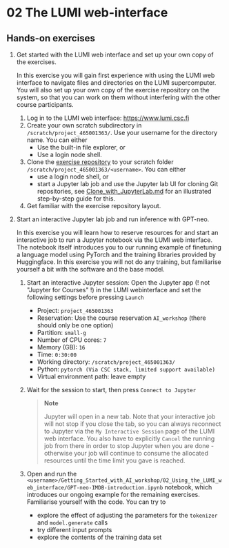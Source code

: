 # 02 The LUMI web-interface

## Hands-on exercises

1. Get started with the LUMI web interface and set up your own copy of the exercises.

    In this exercise you will gain first experience with using the LUMI web interface to navigate files and directories on the LUMI supercomputer. You will also set up your own copy of the exercise repository on the system, so that you can work on them without interfering with the other course participants.

   1. Log in to the LUMI web interface: https://www.lumi.csc.fi
   2. Create your own scratch subdirectory in `/scratch/project_465001363/`. Use your username for the directory name. You can either
        - Use the built-in file explorer, or
        - Use a login node shell.
   3. Clone the [exercise repository](https://github.com/Lumi-supercomputer/Getting_Started_with_AI_workshop) to your scratch folder `/scratch/project_465001363/<username>`. You can either
        - use a login node shell, or
        - start a Jupyter lab job and use the Jupyter lab UI for cloning Git repositories, see [Clone_with_JupyterLab.md](./Clone_with_JupyterLab.md) for an illustrated step-by-step guide for this.
   4. Get familiar with the exercise repository layout.

2. Start an interactive Jupyter lab job and run inference with GPT-neo.

    In this exercise you will learn how to reserve resources for and start an interactive job to run a Jupyter notebook via the LUMI web interface. The notebook itself introduces you to our running example of finetuning a language model using PyTorch and the training libraries provided by Huggingface. In this exercise you will not do any training, but familiarise yourself a bit with the software and the base model.

    1. Start an interactive Jupyter session: Open the Jupyter app (! not "Jupyter for Courses" !) in the LUMI webinterface and set the following settings before pressing `Launch`
        - Project: `project_465001363`
        - Reservation: Use the course reservation `AI_workshop` (there should only be one option)
        - Partition: `small-g`
        - Number of CPU cores: `7`
        - Memory (GB): `16`
        - Time: `0:30:00`
        - Working directory: `/scratch/project_465001363/`
        - Python: `pytorch (Via CSC stack, limited support available)`
        - Virtual environment path: leave empty
    2. Wait for the session to start, then press `Connect to Jupyter`

        > **Note**
        >
        > Jupyter will open in a new tab. Note that your interactive job will not stop if you close the tab, so you can always reconnect to Jupyter via the `My Interactive Session` page of the LUMI web interface. You also have to explicitly `Cancel` the running job from there in order to stop Jupyter when you are done - otherwise your job will continue to consume the allocated resources until the time limit you gave is reached.

    3. Open and run the `<username>/Getting_Started_with_AI_workshop/02_Using_the_LUMI_web_interface/GPT-neo-IMDB-introduction.ipynb` notebook, which introduces our ongoing example for the remaining exercises. Familiarise yourself with the code. You can try to
        - explore the effect of adjusting the parameters for the `tokenizer` and `model.generate` calls
        - try different input prompts
        - explore the contents of the training data set
